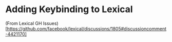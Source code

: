 # Adding Keybinding to Lexical

(From Lexical GH Issues)[https://github.com/facebook/lexical/discussions/1805#discussioncomment-4421170]
